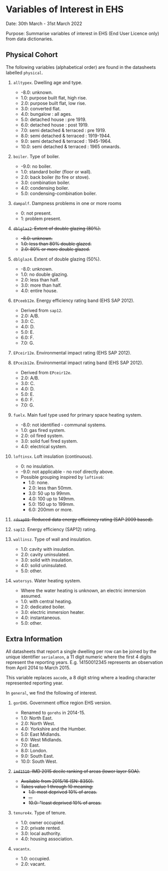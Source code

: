 # Variables of Interest in EHS

Date: 30th March - 31st March 2022

Purpose: Summarise variables of interest in EHS (End User Licence only)
from data dictionaries.

## Physical Cohort

The following variables (alphabetical order) are found in the datasheets
labelled `physical`.

1. `alltypex`. Dwelling age and type.

    - -8.0: unknown.
    - 1.0: purpose built flat, high rise.
    - 2.0: purpose built flat, low rise.
    - 3.0: converted flat.
    - 4.0: bungalow : all ages.
    - 5.0: detached house : pre 1919.
    - 6.0: detached house : post 1919.
    - 7.0: semi detached & terraced : pre 1919.
    - 8.0: semi detached & terraced : 1919-1944.
    - 9.0: semi detached & terraced : 1945-1964.
    - 10.0: semi detached & terraced : 1965 onwards.

1. `boiler`. Type of boiler.

    - -9.0: no boiler.
    - 1.0: standard boiler (floor or wall).
    - 2.0: back boiler (to fire or stove).
    - 3.0: combination boiler.
    - 4.0: condensing boiler.
    - 5.0: condensing-combination boiler.

1. `dampalf`. Dampness problems in one or more rooms

    - 0: not present.
    - 1: problem present.

1. ~~`dblglaz2`. Extent of double glazing (80%).~~

    - ~~-8.0: unknown.~~
    - ~~1.0: less than 80% double glazed.~~
    - ~~2.0: 80% or more double glazed.~~

1. `dblglaz4`. Extent of double glazing (50%).

    - -8.0: unknown.
    - 1.0: no double glazing.
    - 2.0: less than half.
    - 3.0: more than half.
    - 4.0: entire house.

1. `EPceeb12e`. Energy efficiency rating band (EHS SAP 2012).

    - Derived from `sap12`.
    - 2.0: A/B.
    - 3.0: C.
    - 4.0: D.
    - 5.0: E.
    - 6.0: F.
    - 7.0: G.

1. `EPceir12e`. Environmental impact rating (EHS SAP 2012).

1. `EPceib12e`. Environmental impact rating band (EHS SAP 2012).

    - Derived from `EPceir12e`.
    - 2.0: A/B.
    - 3.0: C.
    - 4.0: D.
    - 5.0: E.
    - 6.0: F.
    - 7.0: G.

1. `fuelx`. Main fuel type used for primary space heating system.

    - -8.0: not identified - communal systems.
    - 1.0: gas fired system.
    - 2.0: oil fired system.
    - 3.0: solid fuel fired system.
    - 4.0: electrical system.

1. `loftinsx`. Loft insulation (continuous).

    - 0: no insulation.
    - -9.0: not applicable - no roof directly above.
    - Possible grouping inspired by `loftins6`:
        - 1.0: none.
        - 2.0: less than 50mm.
        - 3.0: 50 up to 99mm.
        - 4.0: 100 up to 149mm.
        - 5.0: 150 up to 199mm.
        - 6.0: 200mm or more.

1. ~~`rdsap09`. Reduced data energy efficiency rating (SAP 2009 based).~~

1. `sap12`. Energy efficiency (SAP12) rating.

1. `wallinsz`. Type of wall and insulation.

    - 1.0: cavity with insulation.
    - 2.0: cavity uninsulated.
    - 3.0: solid with insulation.
    - 4.0: solid uninsulated.
    - 5.0: other.

1. `watersys`. Water heating system.

    - Where the water heating is unknown, an electric immersion assumed.
    - 1.0: with central heating.
    - 2.0: dedicated boiler.
    - 3.0: electric immersion heater.
    - 4.0: instantaneous.
    - 5.0: other.

## Extra Information

All datasheets that report a single dwelling per row can be joined by the
unique identifier `serialanon`, a 11 digit numeric where the first 4 digits
represent the reporting years. E.g. 14150012345 represents an observation
from April 2014 to March 2015.

This variable replaces `aacode`, a 8 digit string where a leading character
represented reporting year.

In `general`, we find the following of interest.

1. `gorEHS`. Government office region EHS version.

    - Renamed to `gorehs` in 2014-15.
    - 1.0: North East.
    - 2.0: North West.
    - 4.0: Yorkshire and the Humber.
    - 5.0: East Midlands.
    - 6.0: West Midlands.
    - 7.0: East.
    - 8.0: London.
    - 9.0: South East.
    - 10.0: South West.

1. ~~`imd1510`. IMD 2015 decile ranking of areas (lower layer SOA).~~

    - ~~Available from 2015/16 (SN: 8350).~~
    - ~~Takes value 1 through 10 meaning:~~
        - ~~1.0: most deprived 10% of areas.~~
        - ~~...~~
        - ~~10.0: "least deprived 10% of areas.~~

1. `tenure4x`. Type of tenure.

    - 1.0: owner occupied.
    - 2.0: private rented.
    - 3.0: local authority.
    - 4.0: housing association.

1. `vacantx`.

    - 1.0: occupied.
    - 2.0: vacant.
